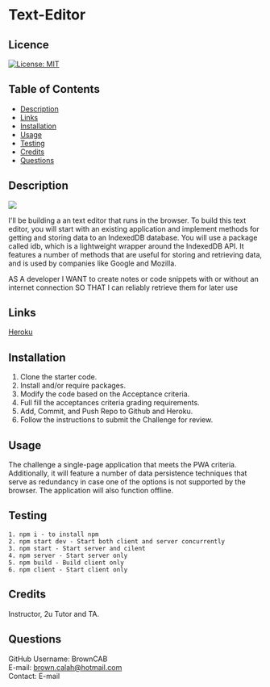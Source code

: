 # Text-Editor

## Licence

[![License: MIT](https://img.shields.io/badge/License-MIT-yellow.svg)](https://opensource.org/licenses/MIT)

## Table of Contents

- [Description](#Description)
- [Links](#Links) 
- [Installation](#Installation)
- [Usage](#Usage)
- [Testing](#Testing)
- [Credits](#Credits)
- [Questions](#Questions)

## Description
<img src="assets/">
<br>

I'll be building a an text editor that runs in the browser. To build this text editor, you will start with an existing application and implement methods for getting and storing data to an IndexedDB database. You will use a package called idb, which is a lightweight wrapper around the IndexedDB API. It features a number of methods that are useful for storing and retrieving data, and is used by companies like Google and Mozilla.

AS A developer
I WANT to create notes or code snippets with or without an internet connection
SO THAT I can reliably retrieve them for later use

## Links

  <a href="">Heroku</a>
  <br>


## Installation

1. Clone the starter code.
2. Install and/or require packages.
3. Modify the code based on the Acceptance criteria.
4. Full fill the acceptances criteria grading requirements.
5. Add, Commit, and Push Repo to Github and Heroku.
6. Follow the instructions to submit the Challenge for review.

## Usage

The challenge a single-page application that meets the PWA criteria. Additionally, it will feature a number of data persistence techniques that serve as redundancy in case one of the options is not supported by the browser. The application will also function offline.

## Testing
```
1. npm i - to install npm
2. npm start dev - Start both client and server concurrently
3. npm start - Start server and cilent
4. npm server - Start server only
5. npm build - Build client only
6. npm client - Start client only

```
## Credits 
Instructor, 2u Tutor and TA.


## Questions

GitHub Username: BrownCAB
<br>E-mail: brown.calah@hotmail.com 
<br>Contact: E-mail
